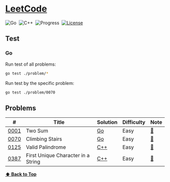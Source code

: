 # [LeetCode](https://leetcode.com/problemset/all)

![Go](https://img.shields.io/badge/language-Go-007d9c)&nbsp;
![C++](https://img.shields.io/badge/language-C++-007d9c)&nbsp;
![Progress](https://img.shields.io/badge/progess-4%20%2F%202082-sucess)&nbsp;
[![License](https://img.shields.io/badge/license-MIT-a31f34)](./LICENSE)

## Test

### Go

Run test of all problems:

```bash
go test ./problem/*
```

Run test by the specific problem:

```bash
go test ./problem/0070
```

## Problems

| #      | Title                              | Solution        | Difficulty | Note                |
|--------|------------------------------------|-----------------|------------|---------------------|
| [0001] | Two Sum                            | [Go][0001_Go]   | Easy       | [:memo:][0001_Note] |
| [0070] | Climbing Stairs                    | [Go][0070_Go]   | Easy       | [:memo:][0070_Note] |
| [0125] | Valid Palindrome                   | [C++][0125_C++] | Easy       | [:memo:][0125_Note] |
| [0387] | First Unique Character in a String | [C++][0125_C++] | Easy       | [:memo:][0387_Note] |

[**:arrow_up: Back to Top**](#leetcode)

<!-- 0001 -->
[0001]: https://leetcode.com/problems/two-sum
[0001_Note]: ./problem/0001/README.md
[0001_Go]: ./problem/0001/two_sum.go

<!-- 0007 -->
[0070]: https://leetcode.com/problems/climbing-stairs
[0070_Note]: ./problem/0070/README.md
[0070_Go]: ./problem/0070/climbing_stairs.go

<!-- 0125 -->
[0125]: https://leetcode.com/problems/valid-palindrome
[0125_Note]: ./problem/0125/README.md
[0125_C++]: ./problem/0125/valid_palindrome.cpp

<!-- 0387 -->
[0387]: https://leetcode.com/problems/first-unique-character-in-a-string
[0387_Note]: ./problem/0387/README.md
[0387_C++]: ./problem/0387/first_unique_character_in_a_string.cpp
